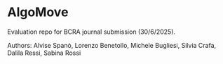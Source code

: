 # AlgoMove
Evaluation repo for BCRA journal submission (30/6/2025).

Authors: Alvise Spanò, Lorenzo Benetollo, Michele Bugliesi, Silvia Crafa, Dalila Ressi, Sabina Rossi


